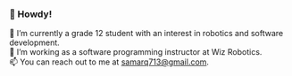 ### 👋 Howdy!


🔭 I’m currently a grade 12 student with an interest in robotics and software development. <br />
🌱 I’m working as a software programming instructor at Wiz Robotics. <br />
📫 You can reach out to me at samarq713@gmail.com. <br />

